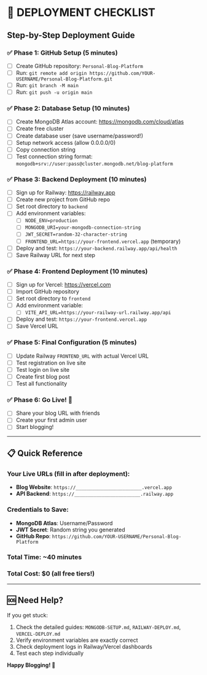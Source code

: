 # 🚀 DEPLOYMENT CHECKLIST

## Step-by-Step Deployment Guide

### ✅ **Phase 1: GitHub Setup (5 minutes)**
- [ ] Create GitHub repository: `Personal-Blog-Platform`
- [ ] Run: `git remote add origin https://github.com/YOUR-USERNAME/Personal-Blog-Platform.git`
- [ ] Run: `git branch -M main`  
- [ ] Run: `git push -u origin main`

### ✅ **Phase 2: Database Setup (10 minutes)**
- [ ] Create MongoDB Atlas account: https://mongodb.com/cloud/atlas
- [ ] Create free cluster
- [ ] Create database user (save username/password!)
- [ ] Setup network access (allow 0.0.0.0/0)
- [ ] Copy connection string
- [ ] Test connection string format: `mongodb+srv://user:pass@cluster.mongodb.net/blog-platform`

### ✅ **Phase 3: Backend Deployment (10 minutes)**
- [ ] Sign up for Railway: https://railway.app
- [ ] Create new project from GitHub repo
- [ ] Set root directory to `backend`
- [ ] Add environment variables:
  - [ ] `NODE_ENV=production`
  - [ ] `MONGODB_URI=your-mongodb-connection-string`
  - [ ] `JWT_SECRET=random-32-character-string`
  - [ ] `FRONTEND_URL=https://your-frontend.vercel.app` (temporary)
- [ ] Deploy and test: `https://your-backend.railway.app/api/health`
- [ ] Save Railway URL for next step

### ✅ **Phase 4: Frontend Deployment (10 minutes)**
- [ ] Sign up for Vercel: https://vercel.com
- [ ] Import GitHub repository
- [ ] Set root directory to `frontend`
- [ ] Add environment variable:
  - [ ] `VITE_API_URL=https://your-railway-url.railway.app/api`
- [ ] Deploy and test: `https://your-frontend.vercel.app`
- [ ] Save Vercel URL

### ✅ **Phase 5: Final Configuration (5 minutes)**
- [ ] Update Railway `FRONTEND_URL` with actual Vercel URL
- [ ] Test registration on live site
- [ ] Test login on live site
- [ ] Create first blog post
- [ ] Test all functionality

### ✅ **Phase 6: Go Live! 🎉**
- [ ] Share your blog URL with friends
- [ ] Create your first admin user
- [ ] Start blogging!

---

## 📋 **Quick Reference**

### **Your Live URLs** (fill in after deployment):
- **Blog Website**: `https://________________________.vercel.app`
- **API Backend**: `https://________________________.railway.app`

### **Credentials to Save**:
- **MongoDB Atlas**: Username/Password
- **JWT Secret**: Random string you generated
- **GitHub Repo**: `https://github.com/YOUR-USERNAME/Personal-Blog-Platform`

### **Total Time**: ~40 minutes
### **Total Cost**: $0 (all free tiers!)

---

## 🆘 **Need Help?**

If you get stuck:
1. Check the detailed guides: `MONGODB-SETUP.md`, `RAILWAY-DEPLOY.md`, `VERCEL-DEPLOY.md`
2. Verify environment variables are exactly correct
3. Check deployment logs in Railway/Vercel dashboards
4. Test each step individually

**Happy Blogging! 🎉**